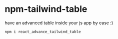 ﻿# npm-tailwind-table

have an advanced table inside your js app by ease :)

```
npm i react_advance_tailwind_table
```
